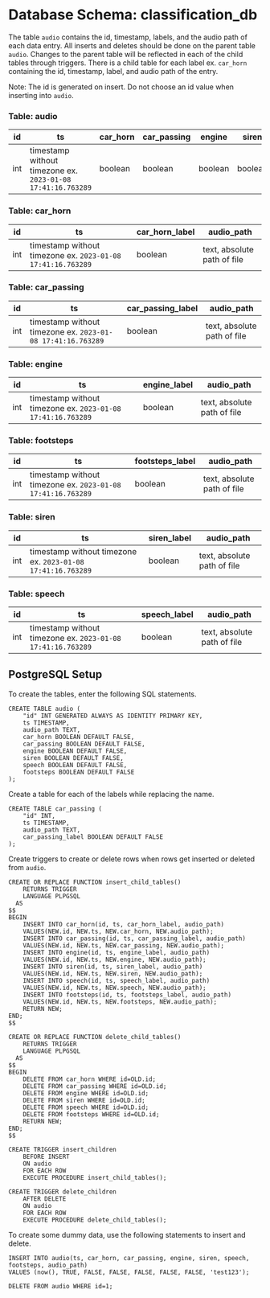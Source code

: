 # Database Schema: classification_db  
The table `audio` contains the id, timestamp, labels, and the audio path of each data entry.  All inserts and deletes should be done on the parent table `audio`. Changes to the parent table will be reflected in each of the child tables through triggers. There is a child table for each label ex. `car_horn` containing the id, timestamp, label, and audio path of the entry. 

Note: The id is generated on insert. Do not choose an id value when inserting into `audio`.  

### Table: audio

| id | ts | car_horn | car_passing | engine | siren | speech | footsteps | audio_path | 
| ----------- | ----------- | ----------- | ----------- | ----------- | ----------- | ----------- | ----------- | ----------- | 
| int | timestamp without timezone ex. `2023-01-08 17:41:16.763289` | boolean | boolean | boolean | boolean | boolean | boolean | text, absolute path of file |

### Table: car_horn
| id | ts | car_horn_label | audio_path | 
| ----------- | ----------- | ----------- | ----------- |
| int | timestamp without timezone ex. `2023-01-08 17:41:16.763289` | boolean | text, absolute path of file |

### Table: car_passing
| id | ts | car_passing_label | audio_path | 
| ----------- | ----------- | ----------- | ----------- |
| int | timestamp without timezone ex. `2023-01-08 17:41:16.763289` | boolean | text, absolute path of file |

### Table: engine
| id | ts | engine_label | audio_path | 
| ----------- | ----------- | ----------- | ----------- |
| int | timestamp without timezone ex. `2023-01-08 17:41:16.763289` | boolean | text, absolute path of file |

### Table: footsteps
| id | ts | footsteps_label | audio_path | 
| ----------- | ----------- | ----------- | ----------- |
| int | timestamp without timezone ex. `2023-01-08 17:41:16.763289` | boolean | text, absolute path of file |

### Table: siren
| id | ts | siren_label | audio_path | 
| ----------- | ----------- | ----------- | ----------- |
| int | timestamp without timezone ex. `2023-01-08 17:41:16.763289` | boolean | text, absolute path of file |

### Table: speech
| id | ts | speech_label | audio_path | 
| ----------- | ----------- | ----------- | ----------- |
| int | timestamp without timezone ex. `2023-01-08 17:41:16.763289` | boolean | text, absolute path of file |

## PostgreSQL Setup
To create the tables, enter the following SQL statements.
```
CREATE TABLE audio (
    "id" INT GENERATED ALWAYS AS IDENTITY PRIMARY KEY,
    ts TIMESTAMP,
    audio_path TEXT,
    car_horn BOOLEAN DEFAULT FALSE,
    car_passing BOOLEAN DEFAULT FALSE,
    engine BOOLEAN DEFAULT FALSE,
    siren BOOLEAN DEFAULT FALSE,
    speech BOOLEAN DEFAULT FALSE,
    footsteps BOOLEAN DEFAULT FALSE
);
```
Create a table for each of the labels while replacing the name.
```
CREATE TABLE car_passing (
    "id" INT,
    ts TIMESTAMP,
    audio_path TEXT,
    car_passing_label BOOLEAN DEFAULT FALSE
);
```
Create triggers to create or delete rows when rows get inserted or deleted from `audio`.
```
CREATE OR REPLACE FUNCTION insert_child_tables()
    RETURNS TRIGGER
    LANGUAGE PLPGSQL
  AS
$$
BEGIN
    INSERT INTO car_horn(id, ts, car_horn_label, audio_path)
    VALUES(NEW.id, NEW.ts, NEW.car_horn, NEW.audio_path);
    INSERT INTO car_passing(id, ts, car_passing_label, audio_path)
    VALUES(NEW.id, NEW.ts, NEW.car_passing, NEW.audio_path);
    INSERT INTO engine(id, ts, engine_label, audio_path)
    VALUES(NEW.id, NEW.ts, NEW.engine, NEW.audio_path);
    INSERT INTO siren(id, ts, siren_label, audio_path)
    VALUES(NEW.id, NEW.ts, NEW.siren, NEW.audio_path);
    INSERT INTO speech(id, ts, speech_label, audio_path)
    VALUES(NEW.id, NEW.ts, NEW.speech, NEW.audio_path);
    INSERT INTO footsteps(id, ts, footsteps_label, audio_path)
    VALUES(NEW.id, NEW.ts, NEW.footsteps, NEW.audio_path);
	RETURN NEW;
END;
$$

CREATE OR REPLACE FUNCTION delete_child_tables()
    RETURNS TRIGGER
    LANGUAGE PLPGSQL
  AS
$$
BEGIN
    DELETE FROM car_horn WHERE id=OLD.id;
    DELETE FROM car_passing WHERE id=OLD.id;
    DELETE FROM engine WHERE id=OLD.id;
    DELETE FROM siren WHERE id=OLD.id;
    DELETE FROM speech WHERE id=OLD.id;
    DELETE FROM footsteps WHERE id=OLD.id;
	RETURN NEW;
END;
$$

CREATE TRIGGER insert_children
    BEFORE INSERT
    ON audio
    FOR EACH ROW
    EXECUTE PROCEDURE insert_child_tables();

CREATE TRIGGER delete_children
    AFTER DELETE
    ON audio
    FOR EACH ROW
    EXECUTE PROCEDURE delete_child_tables();
```
To create some dummy data, use the following statements to insert and delete.
```
INSERT INTO audio(ts, car_horn, car_passing, engine, siren, speech, footsteps, audio_path)
VALUES (now(), TRUE, FALSE, FALSE, FALSE, FALSE, FALSE, 'test123');

DELETE FROM audio WHERE id=1;
```
